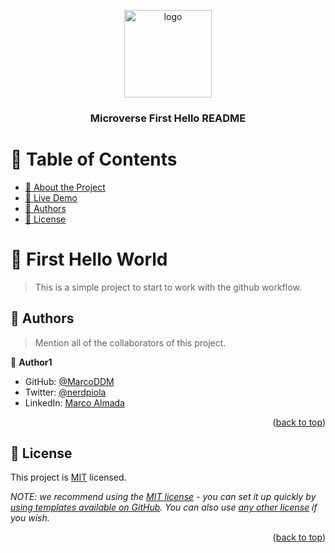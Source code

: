 <a name="readme-top"></a>

<div align="center">

  <img src="murple_logo.png" alt="logo" width="140"  height="auto" />
  <br/>

  <h3><b>Microverse First Hello README</b></h3>

</div>

<!-- TABLE OF CONTENTS -->

# 📗 Table of Contents

- [📖 About the Project](#about-project)
- [🚀 Live Demo](#live-demo)
- [👥 Authors](#authors)
- [📝 License](#license)

<!-- PROJECT DESCRIPTION -->

# 📖 First Hello World <a name="about-project"></a>

> This is a simple project to start to work with the github workflow.

<!-- AUTHORS -->

## 👥 Authors <a name="authors"></a>

> Mention all of the collaborators of this project.

👤 **Author1**

- GitHub: [@MarcoDDM](https://github.com/MarcoDDM)
- Twitter: [@nerdpiola](https://twitter.com/nerdpiola)
- LinkedIn: [Marco Almada](https://linkedin.com/in/marcoalmadaar)

<p align="right">(<a href="#readme-top">back to top</a>)</p>

<!-- LICENSE -->

## 📝 License <a name="license"></a>

This project is [MIT](./LICENSE) licensed.

_NOTE: we recommend using the [MIT license](https://choosealicense.com/licenses/mit/) - you can set it up quickly by [using templates available on GitHub](https://docs.github.com/en/communities/setting-up-your-project-for-healthy-contributions/adding-a-license-to-a-repository). You can also use [any other license](https://choosealicense.com/licenses/) if you wish._

<p align="right">(<a href="#readme-top">back to top</a>)</p>
